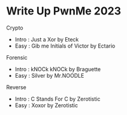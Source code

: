 # Write Up PwnMe 2023

Crypto
- Intro : Just a Xor by Eteck
- Easy  : Gib me Initials of Victor by Ectario

Forensic
- Intro : kNOCk kNOCk by Braguette
- Easy  : Silver by Mr.NOODLE

Reverse
- Intro : C Stands For C by Zerotistic
- Easy  : Xoxor by Zerotistic
